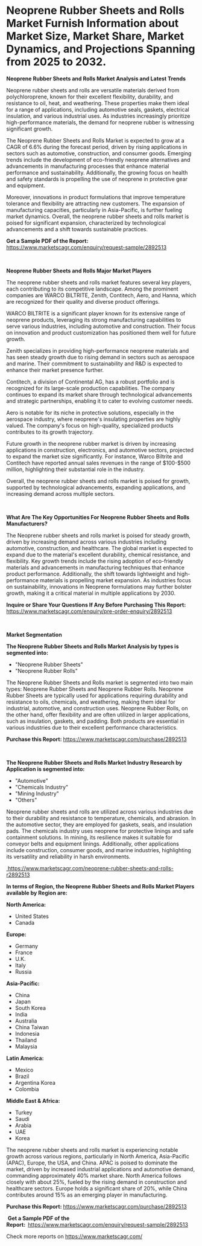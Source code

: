 <p><h1>Neoprene Rubber Sheets and Rolls Market Furnish Information about Market Size, Market Share, Market Dynamics, and Projections Spanning from 2025 to 2032.</h1></p><p><strong>Neoprene Rubber Sheets and Rolls Market Analysis and Latest Trends</strong></p>
<p><p>Neoprene rubber sheets and rolls are versatile materials derived from polychloroprene, known for their excellent flexibility, durability, and resistance to oil, heat, and weathering. These properties make them ideal for a range of applications, including automotive seals, gaskets, electrical insulation, and various industrial uses. As industries increasingly prioritize high-performance materials, the demand for neoprene rubber is witnessing significant growth.</p><p>The Neoprene Rubber Sheets and Rolls Market is expected to grow at a CAGR of 6.6% during the forecast period, driven by rising applications in sectors such as automotive, construction, and consumer goods. Emerging trends include the development of eco-friendly neoprene alternatives and advancements in manufacturing processes that enhance material performance and sustainability. Additionally, the growing focus on health and safety standards is propelling the use of neoprene in protective gear and equipment.</p><p>Moreover, innovations in product formulations that improve temperature tolerance and flexibility are attracting new customers. The expansion of manufacturing capacities, particularly in Asia-Pacific, is further fueling market dynamics. Overall, the neoprene rubber sheets and rolls market is poised for significant expansion, characterized by technological advancements and a shift towards sustainable practices.</p></p>
<p><strong>Get a Sample PDF of the Report:&nbsp;</strong> <a href="https://www.marketscagr.com/enquiry/request-sample/2892513?utm_campaign=2462&utm_medium=2&utm_source=Github&utm_content=ia&utm_term=15032025&utm_id=neoprene-rubber-sheets-and-rolls">https://www.marketscagr.com/enquiry/request-sample/2892513</a></p>
<p>&nbsp;</p>
<p><strong>Neoprene Rubber Sheets and Rolls Major Market Players</strong></p>
<p><p>The neoprene rubber sheets and rolls market features several key players, each contributing to its competitive landscape. Among the prominent companies are WARCO BILTRITE, Zenith, Contitech, Aero, and Hanna, which are recognized for their quality and diverse product offerings.</p><p>WARCO BILTRITE is a significant player known for its extensive range of neoprene products, leveraging its strong manufacturing capabilities to serve various industries, including automotive and construction. Their focus on innovation and product customization has positioned them well for future growth.</p><p>Zenith specializes in providing high-performance neoprene materials and has seen steady growth due to rising demand in sectors such as aerospace and marine. Their commitment to sustainability and R&D is expected to enhance their market presence further.</p><p>Contitech, a division of Continental AG, has a robust portfolio and is recognized for its large-scale production capabilities. The company continues to expand its market share through technological advancements and strategic partnerships, enabling it to cater to evolving customer needs.</p><p>Aero is notable for its niche in protective solutions, especially in the aerospace industry, where neoprene's insulating properties are highly valued. The company's focus on high-quality, specialized products contributes to its growth trajectory.</p><p>Future growth in the neoprene rubber market is driven by increasing applications in construction, electronics, and automotive sectors, projected to expand the market size significantly. For instance, Warco Biltrite and Contitech have reported annual sales revenues in the range of $100-$500 million, highlighting their substantial role in the industry.</p><p>Overall, the neoprene rubber sheets and rolls market is poised for growth, supported by technological advancements, expanding applications, and increasing demand across multiple sectors.</p></p>
<p>&nbsp;</p>
<p><strong>What Are The Key Opportunities For Neoprene Rubber Sheets and Rolls Manufacturers?</strong></p>
<p><p>The Neoprene rubber sheets and rolls market is poised for steady growth, driven by increasing demand across various industries including automotive, construction, and healthcare. The global market is expected to expand due to the material's excellent durability, chemical resistance, and flexibility. Key growth trends include the rising adoption of eco-friendly materials and advancements in manufacturing techniques that enhance product performance. Additionally, the shift towards lightweight and high-performance materials is propelling market expansion. As industries focus on sustainability, innovations in Neoprene formulations may further bolster growth, making it a critical material in multiple applications by 2030.</p></p>
<p><strong>Inquire or Share Your Questions If Any Before Purchasing This Report:</strong> <a href="https://www.marketscagr.com/enquiry/pre-order-enquiry/2892513?utm_campaign=2462&utm_medium=2&utm_source=Github&utm_content=ia&utm_term=15032025&utm_id=neoprene-rubber-sheets-and-rolls">https://www.marketscagr.com/enquiry/pre-order-enquiry/2892513</a></p>
<p>&nbsp;</p>
<p><strong>Market Segmentation</strong></p>
<p><strong>The Neoprene Rubber Sheets and Rolls Market Analysis by types is segmented into:</strong></p>
<p><ul><li>"Neoprene Rubber Sheets"</li><li>"Neoprene Rubber Rolls"</li></ul></p>
<p><p>The Neoprene Rubber Sheets and Rolls market is segmented into two main types: Neoprene Rubber Sheets and Neoprene Rubber Rolls. Neoprene Rubber Sheets are typically used for applications requiring durability and resistance to oils, chemicals, and weathering, making them ideal for industrial, automotive, and construction uses. Neoprene Rubber Rolls, on the other hand, offer flexibility and are often utilized in larger applications, such as insulation, gaskets, and padding. Both products are essential in various industries due to their excellent performance characteristics.</p></p>
<p><strong>Purchase this Report:&nbsp;</strong><a href="https://www.marketscagr.com/purchase/2892513?utm_campaign=2462&utm_medium=2&utm_source=Github&utm_content=ia&utm_term=15032025&utm_id=neoprene-rubber-sheets-and-rolls">https://www.marketscagr.com/purchase/2892513</a></p>
<p>&nbsp;</p>
<p><strong>The Neoprene Rubber Sheets and Rolls Market Industry Research by Application is segmented into:</strong></p>
<p><ul><li>"Automotive"</li><li>"Chemicals Industry"</li><li>"Mining Industry"</li><li>"Others"</li></ul></p>
<p><p>Neoprene rubber sheets and rolls are utilized across various industries due to their durability and resistance to temperature, chemicals, and abrasion. In the automotive sector, they are employed for gaskets, seals, and insulation pads. The chemicals industry uses neoprene for protective linings and safe containment solutions. In mining, its resilience makes it suitable for conveyor belts and equipment linings. Additionally, other applications include construction, consumer goods, and marine industries, highlighting its versatility and reliability in harsh environments.</p></p>
<p><a href="https://www.marketscagr.com/neoprene-rubber-sheets-and-rolls-r2892513?utm_campaign=2462&utm_medium=2&utm_source=Github&utm_content=ia&utm_term=15032025&utm_id=neoprene-rubber-sheets-and-rolls">&nbsp;https://www.marketscagr.com/neoprene-rubber-sheets-and-rolls-r2892513</a></p>
<p><strong>In terms of Region, the Neoprene Rubber Sheets and Rolls Market Players available by Region are:</strong></p>
<p>
    <p> <strong> North America: </strong>
        <ul>
            <li>United States</li>
            <li>Canada</li>
        </ul>
        </p> 
    <p> <strong> Europe: </strong>
        <ul>
            <li>Germany</li>
            <li>France</li>
            <li>U.K.</li>
            <li>Italy</li>
            <li>Russia</li>
        </ul>
        </p> 
    <p> <strong> Asia-Pacific: </strong>
        <ul>
            <li>China</li>
            <li>Japan</li>
            <li>South Korea</li>
            <li>India</li>
            <li>Australia</li>
            <li>China Taiwan</li>
            <li>Indonesia</li>
            <li>Thailand</li>
            <li>Malaysia</li>
        </ul>
        </p> 
    <p> <strong> Latin America: </strong>
        <ul>
            <li>Mexico</li>
            <li>Brazil</li>
            <li>Argentina Korea</li>
            <li>Colombia</li>
        </ul>
        </p> 
    <p> <strong> Middle East & Africa: </strong>
        <ul>
            <li>Turkey</li>
            <li>Saudi</li>
            <li>Arabia</li>
            <li>UAE</li>
            <li>Korea</li>
        </ul>
    </p>
    </p>
<p><p>The neoprene rubber sheets and rolls market is experiencing notable growth across various regions, particularly in North America, Asia-Pacific (APAC), Europe, the USA, and China. APAC is poised to dominate the market, driven by increased industrial applications and automotive demand, commanding approximately 40% market share. North America follows closely with about 25%, fueled by the rising demand in construction and healthcare sectors. Europe holds a significant share of 20%, while China contributes around 15% as an emerging player in manufacturing.</p></p>
<p><strong>Purchase this Report: </strong><a href="https://www.marketscagr.com/purchase/2892513?utm_campaign=2462&utm_medium=2&utm_source=Github&utm_content=ia&utm_term=15032025&utm_id=neoprene-rubber-sheets-and-rolls">https://www.marketscagr.com/purchase/2892513</a></p>
<p>&nbsp;<strong>Get a Sample PDF of the Report:&nbsp;&nbsp;</strong><a href="https://www.marketscagr.com/enquiry/request-sample/2892513?utm_campaign=2462&utm_medium=2&utm_source=Github&utm_content=ia&utm_term=15032025&utm_id=neoprene-rubber-sheets-and-rolls">https://www.marketscagr.com/enquiry/request-sample/2892513</a></p>
<p><strong></strong></p>
<p>Check more reports on <a href="https://www.marketscagr.com/?utm_campaign=2462&utm_medium=2&utm_source=Github&utm_content=ia&utm_term=15032025&utm_id=neoprene-rubber-sheets-and-rolls">https://www.marketscagr.com/</a></p>